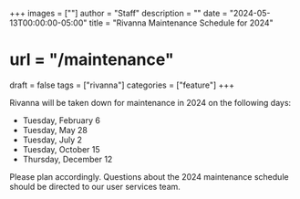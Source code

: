 +++
images = [""]
author = "Staff"
description = ""
date = "2024-05-13T00:00:00-05:00"
title = "Rivanna Maintenance Schedule for 2024"
# url = "/maintenance"
draft = false
tags = ["rivanna"]
categories = ["feature"]
+++

Rivanna will be taken down for maintenance in 2024 on the following days: 

- Tuesday, February 6
- Tuesday, May 28
- Tuesday, July 2
- Tuesday, October 15
- Thursday, December 12
>

Please plan accordingly. Questions about the 2024 maintenance schedule should be directed to our user services team.


